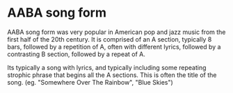 # AABA song form
AABA song form was very popular in American pop and jazz music from the first half of the 20th century. It is comprised of an A section, typically 8 bars, followed by a repetition of A, often with different lyrics, followed by a contrasting B section, followed by a repeat of A.

Its typically a song with lyrics, and typically including some repeating strophic phrase that begins all the A sections. This is often the title of the song. (eg. "Somewhere Over The Rainbow", "Blue Skies")